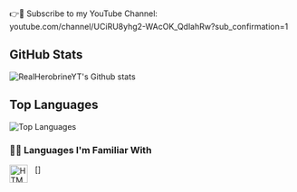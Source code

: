 👉📢 Subscribe to my YouTube Channel: 
youtube.com/channel/UCiRU8yhg2-WAcOK_QdlahRw?sub_confirmation=1

## GitHub Stats
![RealHerobrineYT's Github stats](https://github-readme-stats.vercel.app/api?username=RealHerobrineYT&show_icons=true&theme=radical)

## Top Languages
![Top Languages](https://github-readme-stats.vercel.app/api/top-langs/?username=RealHerobrineYT&layout=compact&theme=radical)

### 👨‍💻 Languages I'm Familiar With

[<img align="left" alt="HTML" width="32px" src="https://cdn.jsdelivr.net/gh/devicons/devicon/icons/html5/html5-original.svg" style="padding-right:10px;" />]
